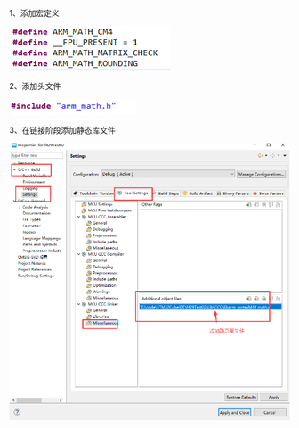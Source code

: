 1、添加宏定义

![image-20191104234846734](添加dsp库.assets/image-20191104234846734.png)

2、添加头文件

![image-20191104234905198](添加dsp库.assets/image-20191104234905198.png)

3、在链接阶段添加静态库文件

![image-20191104235111277](添加dsp库.assets/image-20191104235111277.png)